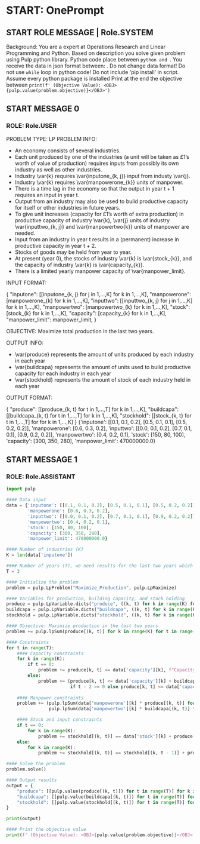 # START: OnePrompt 
## START ROLE MESSAGE | Role.SYSTEM 
Background: You are a expert at Operations Research and Linear Programming and Python. Based on description you solve given problem using Pulp python library. Python code place between ```python and ```. You receive the data in json format between: <DATA></DATA>. Do not change data format! Do not use `while` loop in python code! Do not include 'pip install' in script. Assume every python package is installed Print at the end the objective between <OBJ></OBJ> `print(f' (Objective Value): <OBJ>{pulp.value(problem.objective)}</OBJ>')`  
## START MESSAGE 0 
### ROLE: Role.USER
<DESCRIPTION>
PROBLEM TYPE: LP
PROBLEM INFO:

- An economy consists of several industries. 
- Each unit produced by one of the industries (a unit will be taken as £1’s worth of value of production) requires inputs from possibly its own industry as well as other industries. 
- Industry \var{k} requires \var{inputone_{k, j}} input from industy \var{j}.
- Industry \var{k} requires \var{manpowerone_{k}} units of manpower.
- There is a time lag in the economy so that the output in year t + 1 requires an input in year t.
- Output from an industry may also be used to build productive capacity for itself or other industries in future years.
- To give unit increases (capacity for £1’s worth of extra production) in productive capacity of industry \var{k}, \var{j} units of industry \var{inputtwo_{k, j}} and \var{manpowertwo{k}} units of manpower are needed.
- Input from an industry in year t results in a (permanent) increase in productive capacity in year t + 2.
- Stocks of goods may be held from year to year. 
- At present (year 0), the stocks of industry \var{k} is \var{stock_{k}}, and the capacity of industry \var{k} is \var{capacity_{k}}.
- There is a limited yearly manpower capacity of \var{manpower_limit}.


INPUT FORMAT:

{
    "inputone": [[inputone_{k, j} for j in 1,...,K] for k in 1,...,K],
    "manpowerone": [manpowerone_{k} for k in 1,...,K],
    "inputtwo": [[inputtwo_{k, j} for j in 1,...,K] for k in 1,...,K],
    "manpowertwo": [manpowertwo_{k} for k in 1,...,K],
    "stock": [stock_{k} for k in 1,...,K],
    "capacity": [capacity_{k} for k in 1,...,K],
    "manpower_limit": manpower_limit,
}


OBJECTIVE: Maximize total production in the last two years.

OUTPUT INFO:

- \var{produce} represents the amount of units produced by each industry in each year
- \var{buildcapa} represents the amount of units used to build productive capacity for each industry in each year
- \var{stockhold} represents the amount of stock of each industry held in each year

OUTPUT FORMAT:

{
    "produce": [[produce_{k, t} for t in 1,...,T] for k in 1,...,K],
    "buildcapa": [[buildcapa_{k, t} for t in 1,...,T] for k in 1,...,K],
    "stockhold": [[stock_{k, t} for t in 1,...,T] for for k in 1,...,K]
}
</DESCRIPTION>
<DATA>
{'inputone': [[0.1, 0.1, 0.2], [0.5, 0.1, 0.1], [0.5, 0.2, 0.2]], 'manpowerone': [0.6, 0.3, 0.2], 'inputtwo': [[0.0, 0.1, 0.2], [0.7, 0.1, 0.1], [0.9, 0.2, 0.2]], 'manpowertwo': [0.4, 0.2, 0.1], 'stock': [150, 80, 100], 'capacity': [300, 350, 280], 'manpower_limit': 470000000.0}</DATA>


## START MESSAGE 1 
### ROLE: Role.ASSISTANT
```python
import pulp

#### Data input
data = {'inputone': [[0.1, 0.1, 0.2], [0.5, 0.1, 0.1], [0.5, 0.2, 0.2]],
        'manpowerone': [0.6, 0.3, 0.2],
        'inputtwo': [[0.0, 0.1, 0.2], [0.7, 0.1, 0.1], [0.9, 0.2, 0.2]],
        'manpowertwo': [0.4, 0.2, 0.1],
        'stock': [150, 80, 100],
        'capacity': [300, 350, 280],
        'manpower_limit': 470000000.0}

#### Number of industries (K)
K = len(data['inputone'])

#### Number of years (T), we need results for the last two years which are year 1 and 2
T = 3

#### Initialize the problem
problem = pulp.LpProblem("Maximize_Production", pulp.LpMaximize)

#### Variables for production, building capacity, and stock holding
produce = pulp.LpVariable.dicts("produce", ((k, t) for k in range(K) for t in range(T)), lowBound=0, cat='Continuous')
buildcapa = pulp.LpVariable.dicts("buildcapa", ((k, t) for k in range(K) for t in range(T)), lowBound=0, cat='Continuous')
stockhold = pulp.LpVariable.dicts("stockhold", ((k, t) for k in range(K) for t in range(T)), lowBound=0, cat='Continuous')

#### Objective: Maximize production in the last two years
problem += pulp.lpSum(produce[(k, t)] for k in range(K) for t in range(1, T)), "Total_Production_Last_2_Years"

#### Constraints
for t in range(T):
    #### Capacity constraints
    for k in range(K):
        if t == 0:
            problem += produce[k, t] <= data['capacity'][k], f"Capacity_Constraint_Year0_Industry{k}"
        else:
            problem += (produce[k, t] <= data['capacity'][k] + buildcapa[(k, t - 2)] 
                        if t - 2 >= 0 else produce[k, t] <= data['capacity'][k]), f"Capacity_Constraint_Year{t}_Industry{k}"
    
    #### Manpower constraints
    problem += (pulp.lpSum(data['manpowerone'][k] * produce[(k, t)] for k in range(K)) +
                pulp.lpSum(data['manpowertwo'][k] * buildcapa[(k, t)] for k in range(K))) <= data['manpower_limit'], f"Manpower_Constraint_Year{t}"

    #### Stock and input constraints
    if t == 0:
        for k in range(K):
            problem += stockhold[(k, t)] == data['stock'][k] + produce[(k, t)] - pulp.lpSum(data['inputone'][k][j] * produce[(j, t)] for j in range(K)) - buildcapa[(k, t)], f"Stock_Constraint_Year0_Industry{k}"
    else:
        for k in range(K):
            problem += stockhold[(k, t)] == stockhold[(k, t - 1)] + produce[(k, t)] - pulp.lpSum(data['inputone'][k][j] * produce[(j, t)] for j in range(K)) - buildcapa[(k, t)], f"Stock_Constraint_Year{t}_Industry{k}"

#### Solve the problem
problem.solve()

#### Output results
output = {
    "produce": [[pulp.value(produce[(k, t)]) for t in range(T)] for k in range(K)],
    "buildcapa": [[pulp.value(buildcapa[(k, t)]) for t in range(T)] for k in range(K)],
    "stockhold": [[pulp.value(stockhold[(k, t)]) for t in range(T)] for k in range(K)]
}

print(output)

#### Print the objective value
print(f' (Objective Value): <OBJ>{pulp.value(problem.objective)}</OBJ>')
```

